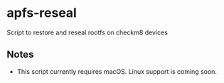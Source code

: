 # apfs-reseal
Script to restore and reseal rootfs on checkm8 devices

## Notes
* This script currently requires macOS. Linux support is coming soon.
